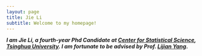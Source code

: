 ```yaml
---
layout: page
title: Jie Li
subtitle: Welcome to my homepage!
---
```



**_I am Jie Li, a fourth-year Phd Candidate at [Center for Statistical Science](http://www.stat.tsinghua.edu.cn), [Tsinghua University](https://www.tsinghua.edu.cn). I am fortunate to be advised by Prof. [Lijian Yang](http://www.stat.tsinghua.edu.cn/en/teambuilder/faculty/lijian-yang)_.**
  
    
      
      







